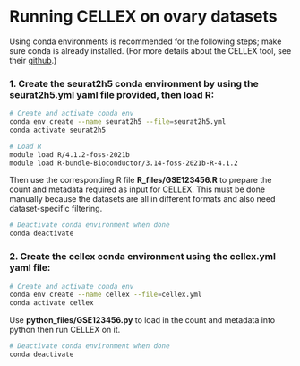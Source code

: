 # Running CELLEX on ovary datasets
Using conda environments is recommended for the following steps; make sure conda is already installed.
(For more details about the CELLEX tool, see their [github](https://github.com/perslab/CELLEX).)

### 1. Create the seurat2h5 conda environment by using the **seurat2h5.yml** yaml file provided, then load R:
``` bash
# Create and activate conda env
conda env create --name seurat2h5 --file=seurat2h5.yml
conda activate seurat2h5

# Load R
module load R/4.1.2-foss-2021b
module load R-bundle-Bioconductor/3.14-foss-2021b-R-4.1.2
```
Then use the corresponding R file **R_files/GSE123456.R** to prepare the count and metadata required as input for CELLEX. 
This must be done manually because the datasets are all in different formats and also need dataset-specific filtering.
``` bash
# Deactivate conda environment when done
conda deactivate
```

### 2. Create the cellex conda environment using the **cellex.yml** yaml file:
``` bash
# Create and activate conda env
conda env create --name cellex --file=cellex.yml
conda activate cellex
```
Use **python_files/GSE123456.py** to load in the count and metadata into python then run CELLEX on it.
``` bash
# Deactivate conda environment when done
conda deactivate
```
